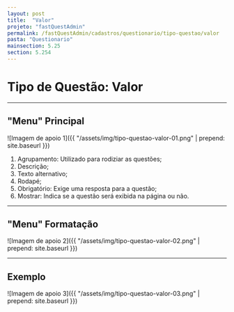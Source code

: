 ```yaml
---
layout: post
title:  "Valor"
projeto: "fastQuestAdmin"
permalink: /fastQuestAdmin/cadastros/questionario/tipo-questao/valor
pasta: "Questionario"
mainsection: 5.25
section: 5.254
---
```

# Tipo de Questão: Valor
----
## "Menu" Principal

![Imagem de apoio 1]({{ "/assets/img/tipo-questao-valor-01.png" | prepend: site.baseurl }})

1. Agrupamento: Utilizado para rodiziar as questões;
2. Descrição;
3. Texto alternativo;
4. Rodapé;
5. Obrigatório: Exige uma resposta para a questão;
6. Mostrar: Indica se a questão será exibida na página ou não.

----

## "Menu" Formatação 

![Imagem de apoio 2]({{ "/assets/img/tipo-questao-valor-02.png" | prepend: site.baseurl }})

----

## Exemplo

![Imagem de apoio 3]({{ "/assets/img/tipo-questao-valor-03.png" | prepend: site.baseurl }})